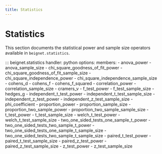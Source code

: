 ```yaml
---
title: Statistics
---
```


# Statistics

This section documents the statistical power and sample size operators available in `beignet.statistics`.

::: beignet.statistics
    handler: python
    options:
      members:
        - anova_power
        - anova_sample_size
        - chi_square_goodness_of_fit_power
        - chi_square_goodness_of_fit_sample_size
        - chi_square_independence_power
        - chi_square_independence_sample_size
        - cohens_d
        - cohens_f
        - cohens_f_squared
        - correlation_power
        - correlation_sample_size
        - cramers_v
        - f_test_power
        - f_test_sample_size
        - hedges_g
        - independent_t_test_power
        - independent_t_test_sample_size
        - independent_z_test_power
        - independent_z_test_sample_size
        - phi_coefficient
        - proportion_power
        - proportion_sample_size
        - proportion_two_sample_power
        - proportion_two_sample_sample_size
        - t_test_power
        - t_test_sample_size
        - welch_t_test_power
        - welch_t_test_sample_size
        - two_one_sided_tests_one_sample_t_power
        - two_one_sided_tests_two_sample_t_power
        - two_one_sided_tests_one_sample_t_sample_size
        - two_one_sided_tests_two_sample_t_sample_size
        - paired_t_test_power
        - paired_t_test_sample_size
        - paired_z_test_power
        - paired_z_test_sample_size
        - z_test_power
        - z_test_sample_size
